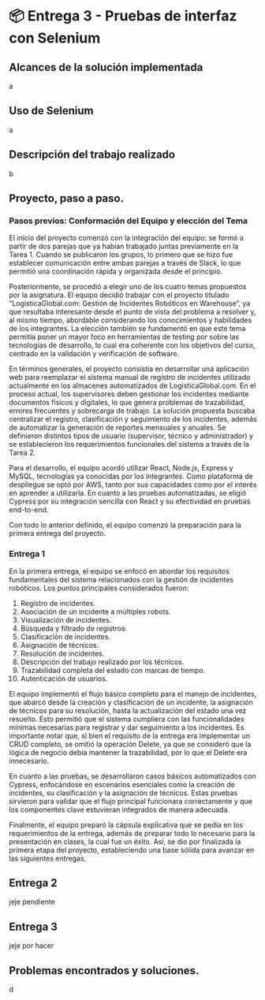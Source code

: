 # 📦 Entrega 3 - Pruebas de interfaz con Selenium
## Alcances de la solución implementada
a

## Uso de Selenium
a

## Descripción del trabajo realizado
b

## Proyecto, paso a paso.
### Pasos previos: Conformación del Equipo y elección del Tema
El inicio del proyecto comenzó con la integración del equipo: se formó a partir de dos parejas que ya habían trabajado juntas previamente en la Tarea 1. Cuando se publicaron los grupos, lo primero que se hizo fue establecer comunicación entre ambas parejas a través de Slack, lo que permitió una coordinación rápida y organizada desde el principio.

Posteriormente, se procedió a elegir uno de los cuatro temas propuestos por la asignatura. El equipo decidió trabajar con el proyecto titulado “LogisticaGlobal.com: Gestión de Incidentes Robóticos en Warehouse”, ya que resultaba interesante desde el punto de vista del problema a resolver y, al mismo tiempo, abordable considerando los conocimientos y habilidades de los integrantes. La elección también se fundamentó en que este tema permitía poner un mayor foco en herramientas de testing por sobre las tecnologías de desarrollo, lo cual era coherente con los objetivos del curso, centrado en la validación y verificación de software.

En términos generales, el proyecto consistía en desarrollar una aplicación web para reemplazar el sistema manual de registro de incidentes utilizado actualmente en los almacenes automatizados de LogisticaGlobal.com. En el proceso actual, los supervisores deben gestionar los incidentes mediante documentos físicos y digitales, lo que genera problemas de trazabilidad, errores frecuentes y sobrecarga de trabajo. La solución propuesta buscaba centralizar el registro, clasificación y seguimiento de los incidentes, además de automatizar la generación de reportes mensuales y anuales. Se definieron distintos tipos de usuario (supervisor, técnico y administrador) y se establecieron los requerimientos funcionales del sistema a través de la Tarea 2.

Para el desarrollo, el equipo acordó utilizar React, Node.js, Express y MySQL, tecnologías ya conocidas por los integrantes. Como plataforma de despliegue se optó por AWS, tanto por sus capacidades como por el interés en aprender a utilizarla. En cuanto a las pruebas automatizadas, se eligió Cypress por su integración sencilla con React y su efectividad en pruebas end-to-end.

Con todo lo anterior definido, el equipo comenzó la preparación para la primera entrega del proyecto.
### Entrega 1
En la primera entrega, el equipo se enfocó en abordar los requisitos fundamentales del sistema relacionados con la gestión de incidentes robóticos. Los puntos principales considerados fueron:

1. Registro de incidentes.
2. Asociación de un incidente a múltiples robots.
3. Visualización de incidentes.
4. Búsqueda y filtrado de registros.
5. Clasificación de incidentes.
6. Asignación de técnicos.
7. Resolución de incidentes.
8. Descripción del trabajo realizado por los técnicos.
9. Trazabilidad completa del estado con marcas de tiempo.
10. Autenticación de usuarios.

El equipo implementó el flujo básico completo para el manejo de incidentes, que abarcó desde la creación y clasificación de un incidente, la asignación de técnicos para su resolución, hasta la actualización del estado una vez resuelto. Esto permitió que el sistema cumpliera con las funcionalidades mínimas necesarias para registrar y dar seguimiento a los incidentes. Es importante notar que, si bien el requisito de la entrega era implementar un CRUD completo, se omitió la operación Delete, ya que se consideró que la lógica de negocio debía mantener la trazabilidad, por lo que el Delete era innecesario.

En cuanto a las pruebas, se desarrollaron casos básicos automatizados con Cypress, enfocándose en escenarios esenciales como la creación de incidentes, su clasificación y la asignación de técnicos. Estas pruebas sirvieron para validar que el flujo principal funcionara correctamente y que los componentes clave estuvieran integrados de manera adecuada.

Finalmente, el equipo preparó la cápsula explicativa que se pedía en los requerimientos de la entrega, además de preparar todo lo necesario para la presentación en clases, la cual fue un éxito. Así, se dio por finalizada la primera etapa del proyecto, estableciendo una base sólida para avanzar en las siguientes entregas.

## Entrega 2
jeje pendiente
 
## Entrega 3
jeje por hacer

## Problemas encontrados y soluciones.
d

